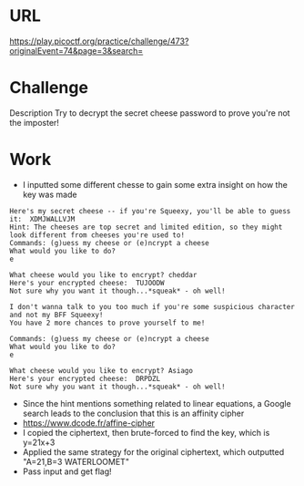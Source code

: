 # URL
https://play.picoctf.org/practice/challenge/473?originalEvent=74&page=3&search=

# Challenge
Description
Try to decrypt the secret cheese password to prove you're not the imposter!

# Work
* I inputted some different chesse to gain some extra insight on how the key was made
```
Here's my secret cheese -- if you're Squeexy, you'll be able to guess it:  XDMJWALLVJM
Hint: The cheeses are top secret and limited edition, so they might look different from cheeses you're used to!
Commands: (g)uess my cheese or (e)ncrypt a cheese
What would you like to do?
e

What cheese would you like to encrypt? cheddar
Here's your encrypted cheese:  TUJOODW
Not sure why you want it though...*squeak* - oh well!

I don't wanna talk to you too much if you're some suspicious character and not my BFF Squeexy!
You have 2 more chances to prove yourself to me!

Commands: (g)uess my cheese or (e)ncrypt a cheese
What would you like to do?
e

What cheese would you like to encrypt? Asiago
Here's your encrypted cheese:  DRPDZL
Not sure why you want it though...*squeak* - oh well!
```
* Since the hint mentions something related to linear equations, a Google search leads to the conclusion that this is an affinity cipher
* https://www.dcode.fr/affine-cipher
* I copied the ciphertext, then brute-forced to find the key, which is y=21x+3
* Applied the same strategy for the original ciphertext, which outputted "A=21,B=3	WATERLOOMET"
* Pass input and get flag!
